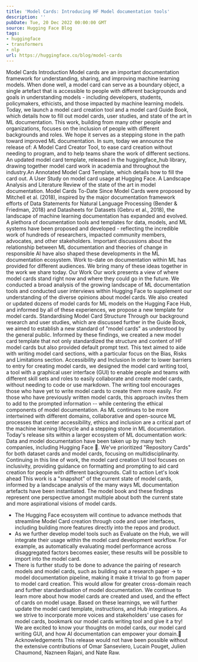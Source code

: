 ```yaml
---
title: 'Model Cards: Introducing HF Model documentation tools'
description: ''
pubDate: Tue, 20 Dec 2022 00:00:00 GMT
source: Hugging Face Blog
tags:
- huggingface
- transformers
- nlp
url: https://huggingface.co/blog/model-cards
---
```


Model Cards
Introduction
Model cards are an important documentation framework for understanding, sharing, and improving machine learning models. When done well, a model card can serve as a boundary object, a single artefact that is accessible to people with different backgrounds and goals in understanding models - including developers, students, policymakers, ethicists, and those impacted by machine learning models.
Today, we launch a model card creation tool and a model card Guide Book, which details how to fill out model cards, user studies, and state of the art in ML documentation. This work, building from many other people and organizations, focuses on the inclusion of people with different backgrounds and roles. We hope it serves as a stepping stone in the path toward improved ML documentation.
In sum, today we announce the release of:
A Model Card Creator Tool, to ease card creation without needing to program, and to help teams share the work of different sections.
An updated model card template, released in the
huggingface_hub
library, drawing together model card work in academia and throughout the industry.An Annotated Model Card Template, which details how to fill the card out.
A User Study on model card usage at Hugging Face.
A Landscape Analysis and Literature Review of the state of the art in model documentation.
Model Cards To-Date
Since Model Cards were proposed by Mitchell et al. (2018), inspired by the major documentation framework efforts of Data Statements for Natural Language Processing (Bender & Friedman, 2018) and Datasheets for Datasets (Gebru et al., 2018), the landscape of machine learning documentation has expanded and evolved. A plethora of documentation tools and templates for data, models, and ML systems have been proposed and developed - reflecting the incredible work of hundreds of researchers, impacted community members, advocates, and other stakeholders. Important discussions about the relationship between ML documentation and theories of change in responsible AI have also shaped these developments in the ML documentation ecosystem.
Work to-date on documentation within ML has provided for different audiences. We bring many of these ideas together in the work we share today.
Our Work
Our work presents a view of where model cards stand right now and where they could go in the future. We conducted a broad analysis of the growing landscape of ML documentation tools and conducted user interviews within Hugging Face to supplement our understanding of the diverse opinions about model cards. We also created or updated dozens of model cards for ML models on the Hugging Face Hub, and informed by all of these experiences, we propose a new template for model cards.
Standardising Model Card Structure
Through our background research and user studies, which are discussed further in the Guide Book, we aimed to establish a new standard of "model cards" as understood by the general public.
Informed by these findings, we created a new model card template that not only standardized the structure and content of HF model cards but also provided default prompt text. This text aimed to aide with writing model card sections, with a particular focus on the Bias, Risks and Limitations section.
Accessibility and Inclusion
In order to lower barriers to entry for creating model cards, we designed the model card writing tool, a tool with a graphical user interface (GUI) to enable people and teams with different skill sets and roles to easily collaborate and create model cards, without needing to code or use markdown.
The writing tool encourages those who have yet to write model cards to create them more easily. For those who have previously written model cards, this approach invites them to add to the prompted information -- while centering the ethical components of model documentation.
As ML continues to be more intertwined with different domains, collaborative and open-source ML processes that center accessibility, ethics and inclusion are a critical part of the machine learning lifecycle and a stepping stone in ML documentation.
Today's release sits within a larger ecosystem of ML documentation work: Data and model documentation have been taken up by many tech companies, including Hugging Face 🤗. We've prioritized "Repository Cards" for both dataset cards and model cards, focusing on multidisciplinarity. Continuing in this line of work, the model card creation UI tool
focuses on inclusivity, providing guidance on formatting and prompting to aid card creation for people with different backgrounds.
Call to action
Let's look ahead
This work is a "snapshot" of the current state of model cards, informed by a landscape analysis of the many ways ML documentation artefacts have been instantiated. The model book and these findings represent one perspective amongst multiple about both the current state and more aspirational visions of model cards.
- The Hugging Face ecosystem will continue to advance methods that streamline Model Card creation through code and user interfaces, including building more features directly into the repos and product.
- As we further develop model tools such as Evaluate on the Hub, we will integrate their usage within the model card development workflow. For example, as automatically evaluating model performance across disaggregated factors becomes easier, these results will be possible to import into the model card.
- There is further study to be done to advance the pairing of research models and model cards, such as building out a research paper → to model documentation pipeline, making it make it trivial to go from paper to model card creation. This would allow for greater cross-domain reach and further standardisation of model documentation.
We continue to learn more about how model cards are created and used, and the effect of cards on model usage. Based on these learnings, we will further update the model card template, instructions, and Hub integrations.
As we strive to incorporate more voices and stakeholders' use cases for model cards, bookmark our model cards writing tool and give it a try!
We are excited to know your thoughts on model cards, our model card writing GUI, and how AI documentation can empower your domain.🤗
Acknowledgements
This release would not have been possible without the extensive contributions of Omar Sanseviero, Lucain Pouget, Julien Chaumond, Nazneen Rajani, and Nate Raw.